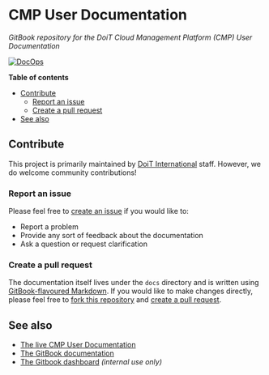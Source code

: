 # CMP User Documentation

_GitBook repository for the DoiT Cloud Management Platform (CMP) User
Documentation_

[![DocOps][actions-docops-img]][actions-docops]

**Table of contents**

- [Contribute](#contribute)
  - [Report an issue](#report-an-issue)
  - [Create a pull request](#create-a-pull-request)
- [See also](#see-also)

[actions-docops-img]: https://github.com/doitintl/cmp-docs/actions/workflows/docops.yaml/badge.svg
[actions-docops]: https://github.com/doitintl/cmp-docs/actions/workflows/docops.yaml

## Contribute

This project is primarily maintained by [DoiT International][doit-org] staff.
However, we do welcome community contributions!

### Report an issue

Please feel free to [create an issue][issues] if you would like to:

- Report a problem
- Provide any sort of feedback about the documentation
- Ask a question or request clarification

### Create a pull request

The documentation itself lives under the `docs` directory and is written using
[GitBook-flavoured Markdown][markdown]. If you would like to make changes
directly, please feel free to [fork this repository][fork] and [create a pull
request][pr].

[doit-org]: https://github.com/doitintl/
[issues]: https://github.com/doitintl/cmp-docs/issues
[markdown]: https://docs.gitbook.com/editing-content/markdown
[fork]: https://docs.github.com/en/get-started/quickstart/fork-a-repo
[pr]: https://docs.github.com/en/github/collaborating-with-pull-requests

## See also

- [The live CMP User Documentation][live-docs]
- [The GitBook documentation][gitbook-docs]
- [The Gitbook dashboard][gitbook-dash] _(internal use only)_

[live-docs]: http://help.doit-intl.com/
[gitbook-docs]: https://docs.gitbook.com/
[gitbook-dash]: https://app.gitbook.com/
